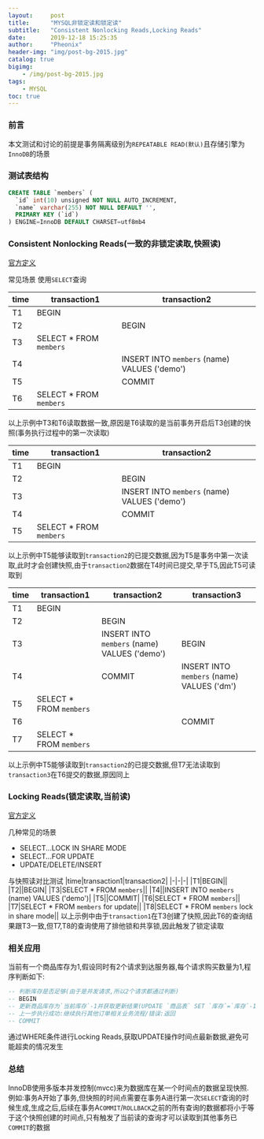 ```yaml
---
layout:     post
title:      "MYSQL非锁定读和锁定读"
subtitle:   "Consistent Nonlocking Reads,Locking Reads"
date:       2019-12-18 15:25:35
author:     "Pheonix"
header-img: "img/post-bg-2015.jpg"
catalog: true
bigimg:
    - /img/post-bg-2015.jpg
tags:
    - MYSQL
toc: true
---
```


### 前言
本文测试和讨论的前提是事务隔离级别为`REPEATABLE READ(默认)`且存储引擎为`InnoDB`的场景

### 测试表结构
```sql
CREATE TABLE `members` (
  `id` int(10) unsigned NOT NULL AUTO_INCREMENT,
  `name` varchar(255) NOT NULL DEFAULT '',
  PRIMARY KEY (`id`)
) ENGINE=InnoDB DEFAULT CHARSET=utf8mb4
```


### Consistent Nonlocking Reads(一致的非锁定读取,快照读)
[官方定义](https://dev.mysql.com/doc/refman/5.7/en/innodb-consistent-read.html)

常见场景
使用`SELECT`查询

|time|transaction1|transaction2|
|-|-|-|
|T1|BEGIN||
|T2||BEGIN|
|T3|SELECT * FROM `members`||
|T4||INSERT INTO `members` (name) VALUES ('demo')|
|T5||COMMIT|
|T6|SELECT * FROM `members`||
以上示例中T3和T6读取数据一致,原因是T6读取的是当前事务开启后T3创建的快照(事务执行过程中的第一次读取)

|time|transaction1|transaction2|
|-|-|-|
|T1|BEGIN||
|T2||BEGIN|
|T3||INSERT INTO `members` (name) VALUES ('demo')|
|T4||COMMIT|
|T5|SELECT * FROM `members`||
以上示例中T5能够读取到`transaction2`的已提交数据,因为T5是事务中第一次读取,此时才会创建快照,由于`transaction2`数据在T4时间已提交,早于T5,因此T5可读取到

|time|transaction1|transaction2|transaction3|
|-|-|-|-|
|T1|BEGIN|||
|T2||BEGIN||
|T3||INSERT INTO `members` (name) VALUES ('demo')|BEGIN|
|T4||COMMIT|INSERT INTO `members` (name) VALUES ('dm')|
|T5|SELECT * FROM `members`|||
|T6|||COMMIT|
|T7|SELECT * FROM `members`|||
以上示例中T5能够读取到`transaction2`的已提交数据,但T7无法读取到`transaction3`在T6提交的数据,原因同上

### Locking Reads(锁定读取,当前读)
[官方定义](https://dev.mysql.com/doc/refman/5.7/en/innodb-locking-reads.html)

几种常见的场景
- SELECT...LOCK IN SHARE MODE
- SELECT...FOR UPDATE
- UPDATE/DELETE/INSERT

与快照读对比测试
|time|transaction1|transaction2|
|-|-|-|
|T1|BEGIN||
|T2||BEGIN|
|T3|SELECT * FROM `members`||
|T4||INSERT INTO `members` (name) VALUES ('demo')|
|T5||COMMIT|
|T6|SELECT * FROM `members`||
|T7|SELECT * FROM `members` for update||
|T8|SELECT * FROM `members` lock in share mode||
以上示例中由于`transaction1`在T3创建了快照,因此T6的查询结果跟T3一致,但T7,T8的查询使用了排他锁和共享锁,因此触发了锁定读取

### 相关应用
当前有一个商品库存为1,假设同时有2个请求到达服务器,每个请求购买数量为1,程序判断如下:
```sql
-- 判断库存是否足够(由于是并发请求,所以2个请求都通过判断)
-- BEGIN
-- 更新商品库存为`当前库存`-1并获取更新结果(UPDATE `商品表` SET `库存`=`库存`-1 WHERE `库存`>1)
-- 上一步执行成功:继续执行其他订单相关业务流程/错误:返回
-- COMMIT
```
通过WHERE条件进行Locking Reads,获取UPDATE操作时间点最新数据,避免可能超卖的情况发生

### 总结
InnoDB使用多版本并发控制(mvcc)来为数据库在某一个时间点的数据呈现快照.
例如:事务A开始了事务,但快照的时间点需要在事务A进行第一次`SELECT`查询的时候生成,生成之后,后续在事务A`COMMIT`/`ROLLBACK`之前的所有查询的数据都将小于等于这个快照创建的时间点,只有触发了当前读的查询才可以读取到其他事务已`COMMIT`的数据